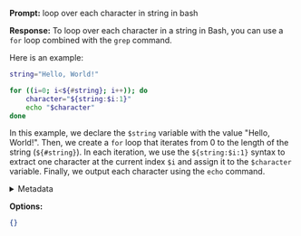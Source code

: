 **Prompt:**
loop over each character in string in bash

**Response:**
To loop over each character in a string in Bash, you can use a `for` loop combined with the `grep` command.

Here is an example:

```bash
string="Hello, World!"

for ((i=0; i<${#string}; i++)); do
    character="${string:$i:1}"
    echo "$character"
done
```

In this example, we declare the `$string` variable with the value "Hello, World!". Then, we create a `for` loop that iterates from 0 to the length of the string (`${#string}`). In each iteration, we use the `${string:$i:1}` syntax to extract one character at the current index `$i` and assign it to the `$character` variable. Finally, we output each character using the `echo` command.

<details><summary>Metadata</summary>

- Duration: 7162 ms
- Datetime: 2023-07-24T11:28:36.445300
- Model: gpt-3.5-turbo-0613

</details>

**Options:**
```json
{}
```

